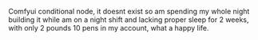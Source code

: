 Comfyui conditional node, it doesnt exist so am spending my whole night building it while am on a night shift and lacking proper sleep for 2 weeks, with only 2 pounds 10 pens in my account, what a happy life.